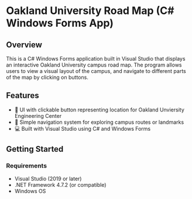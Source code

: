 # Oakland University Road Map (C# Windows Forms App)

## Overview

This is a C# Windows Forms application built in Visual Studio that displays an interactive Oakland University campus road map. 
The program allows users to view a visual layout of the campus, and navigate to different parts of the map by clicking on buttons.

## Features

- 📍 UI with clickable button representing location for Oakland Unviersity Engineering Center
- 🧭 Simple navigation system for exploring campus routes or landmarks
- 💻 Built with Visual Studio using C# and Windows Forms

## Getting Started

### Requirements

- Visual Studio (2019 or later)
- .NET Framework 4.7.2 (or compatible)
- Windows OS
